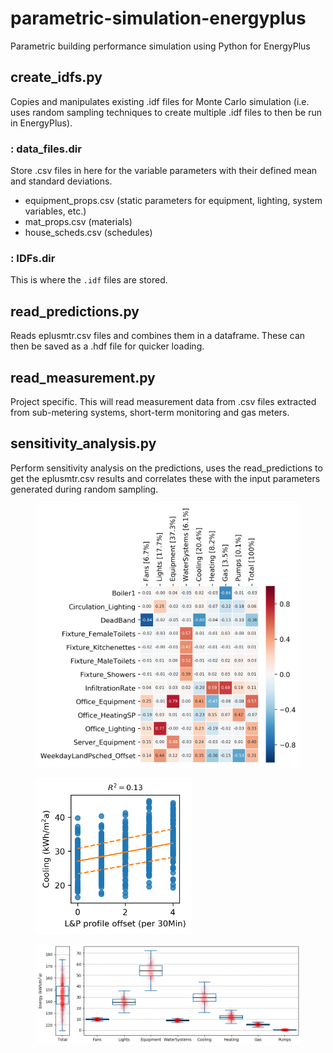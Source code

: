 # parametric-simulation-energyplus
Parametric building performance simulation using Python for EnergyPlus

## __create_idfs.py__

Copies and manipulates existing .idf files for Monte Carlo simulation (i.e. uses random sampling techniques to create multiple .idf files to then be run in EnergyPlus).

### : data_files.dir

Store .csv files in here for the variable parameters with their defined mean and standard deviations.

- equipment_props.csv (static parameters for equipment, lighting, system variables, etc.)
- mat_props.csv (materials)
- house_scheds.csv (schedules)

### : IDFs.dir

This is where the `.idf` files are stored.

## __read_predictions.py__

Reads eplusmtr.csv files and combines them in a dataframe. These can then be saved as a .hdf file for quicker loading.

## __read_measurement.py__

Project specific. This will read measurement data from .csv files extracted from sub-metering systems, short-term monitoring and gas meters.

## __sensitivity_analysis.py__

Perform sensitivity analysis on the predictions, uses the read_predictions to get the eplusmtr.csv results and correlates these with the input parameters generated during random sampling.


<figure>
<img src="./assets/_HeatMapCorrelations.png" width="500">
</figure>

<figure>
<img src="./assets/ScatterSingleVariable.png" width="250">
</figure>

<figure>
<img src="./assets/BoxPlot.png" width="800">
</figure>
